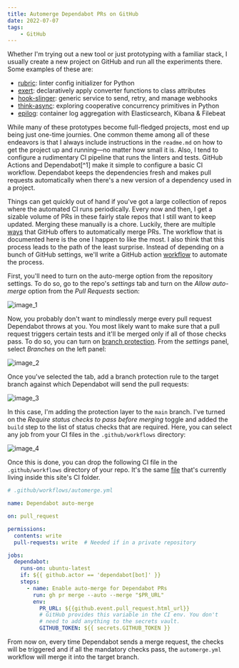 ```yaml
---
title: Automerge Dependabot PRs on GitHub
date: 2022-07-07
tags:
    - GitHub
---
```


Whether I'm trying out a new tool or just prototyping with a familiar stack, I usually
create a new project on GitHub and run all the experiments there. Some examples of these
are:

* [rubric]: linter config initializer for Python
* [exert]: declaratively apply converter functions to class attributes
* [hook-slinger]: generic service to send, retry, and manage webhooks
* [think-async]: exploring cooperative concurrency primitives in Python
* [epilog]: container log aggregation with Elasticsearch, Kibana & Filebeat

While many of these prototypes become full-fledged projects, most end up being just one-time
journies. One common theme among all of these endeavors is that I always include
instructions in the `readme.md` on how to get the project up and running—no matter how small
it is. Also, I tend to configure a rudimentary CI pipeline that runs the linters and tests.
GitHub Actions and Dependabot[^1] make it simple to configure a basic CI workflow. Dependabot
keeps the dependencies fresh and makes pull requests automatically when there's a new
version of a dependency used in a project.

Things can get quickly out of hand if you've got a large collection of repos where the
automated CI runs periodically. Every now and then, I get a sizable volume of PRs in these
fairly stale repos that I still want to keep updated. Merging these manually is a chore.
Luckily, there are multiple [ways] that GitHub offers to automatically merge PRs. The
workflow that is documented here is the one I happen to like the most. I also think that
this process leads to the path of the least surprise. Instead of depending on a bunch of
GitHub settings, we'll write a GitHub action [workflow] to automate the process.

First, you'll need to turn on the auto-merge option from the repository settings. To do so,
go to the repo's *settings* tab and turn on the *Allow auto-merge* option from the
*Pull Requests* section:

![image_1]

Now, you probably don't want to mindlessly merge every pull request Dependabot throws at
you. You most likely want to make sure that a pull request triggers certain tests and it'll
be merged only if all of those checks pass. To do so, you can turn on [branch protection].
From the *settings* panel, select *Branches* on the left panel:

![image_2]

Once you've selected the tab, add a branch protection rule to the target branch against
which Dependabot will send the pull requests:

![image_3]

In this case, I'm adding the protection layer to the `main` branch. I've turned on the
*Require status checks to pass before merging* toggle and added the `build` step to the list
of status checks that are required. Here, you can select any job from your CI files in the
`.github/workflows` directory:

![image_4]

Once this is done, you can drop the following CI file in the `.github/workflows` directory
of your repo. It's the same [file] that's currently living inside this site's CI folder.

```yml
# .github/workflows/automerge.yml

name: Dependabot auto-merge

on: pull_request

permissions:
  contents: write
  pull-requests: write  # Needed if in a private repository

jobs:
  dependabot:
    runs-on: ubuntu-latest
    if: ${{ github.actor == 'dependabot[bot]' }}
    steps:
      - name: Enable auto-merge for Dependabot PRs
        run: gh pr merge --auto --merge "$PR_URL"
        env:
          PR_URL: ${{github.event.pull_request.html_url}}
          # GitHub provides this variable in the CI env. You don't
          # need to add anything to the secrets vault.
          GITHUB_TOKEN: ${{ secrets.GITHUB_TOKEN }}
```

From now on, every time Dependabot sends a merge request, the checks will be triggered and
if all the mandatory checks pass, the `automerge.yml` workflow will merge it into the target
branch.

[rubric]: https://github.com/rednafi/rubric
[exert]: https://github.com/rednafi/exert
[hook-slinger]: https://github.com/rednafi/hook-slinger
[think-async]: https://github.com/rednafi/think-async
[epilog]: https://github.com/rednafi/epilog
[dependabot]: https://docs.github.com/en/code-security/dependabot/dependabot-security-updates/configuring-dependabot-security-updates
[ways]: https://docs.github.com/en/pull-requests/collaborating-with-pull-requests/incorporating-changes-from-a-pull-request/automatically-merging-a-pull-request
[workflow]: https://docs.github.com/en/code-security/dependabot/working-with-dependabot/automating-dependabot-with-github-actions#enable-auto-merge-on-a-pull-request
[branch protection]: https://docs.github.com/en/repositories/configuring-branches-and-merges-in-your-repository/defining-the-mergeability-of-pull-requests/about-protected-branches
[file]: https://github.com/rednafi/reflections/blob/master/.github/workflows/automerge.yml

[image_1]: https://user-images.githubusercontent.com/30027932/178368689-4766f2d3-86ed-4287-b058-6edfeecba66a.png
[image_2]: https://user-images.githubusercontent.com/30027932/177646826-f07b6ad0-9df7-42cd-ab70-c74a1ec31059.png
[image_3]: https://user-images.githubusercontent.com/30027932/177646967-36ba6b6d-861f-44d6-9a91-b5f5f3a3ce45.png
[image_4]: https://user-images.githubusercontent.com/30027932/177647370-012d0162-d80b-4f12-9ac7-b7a6da024735.png
